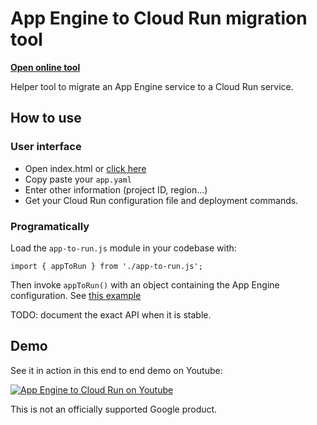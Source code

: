 # App Engine to Cloud Run migration tool

**[Open online tool](https://googlecloudplatform.github.io/migrate-from-app-engine-to-cloud-run/)**

Helper tool to migrate an App Engine service to a Cloud Run service.

## How to use

### User interface

* Open index.html or [click here](https://googlecloudplatform.github.io/migrate-from-app-engine-to-cloud-run/)
* Copy paste your `app.yaml`
* Enter other information (project ID, region...)
* Get your Cloud Run configuration file and deployment commands. 

### Programatically

Load the `app-to-run.js` module in your codebase with: 

```
import { appToRun } from './app-to-run.js';
```

Then invoke `appToRun()` with an object containing the App Engine configuration. See [this example](https://github.com/GoogleCloudPlatform/app-engine-cloud-run-converter/blob/master/index.js#L28)

TODO: document the exact API when it is stable.

## Demo

See it in action in this end to end demo on Youtube:

[![App Engine to Cloud Run on Youtube](https://img.youtube.com/vi/XXP6QIS8VME/0.jpg)](https://www.youtube.com/watch?v=XXP6QIS8VME)

This is not an officially supported Google product.
